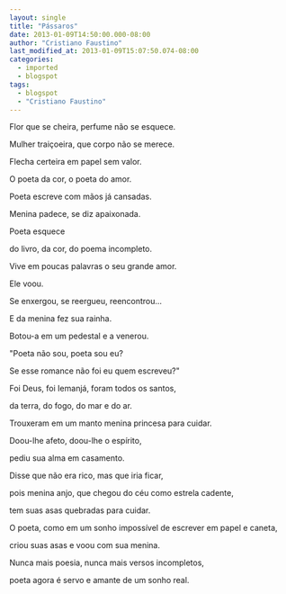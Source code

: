 ```yaml
---
layout: single
title: "Pássaros"
date: 2013-01-09T14:50:00.000-08:00
author: "Cristiano Faustino"
last_modified_at: 2013-01-09T15:07:50.074-08:00
categories:
  - imported
  - blogspot
tags:
  - blogspot
  - "Cristiano Faustino"
---
```


Flor que se cheira, perfume não se esquece.



Mulher traiçoeira, que corpo não se merece.



Flecha certeira em papel sem valor.



O poeta da cor, o poeta do amor.







Poeta escreve com mãos já cansadas.



Menina padece, se diz apaixonada.



Poeta esquece



do livro, da cor, do poema incompleto.



Vive em poucas palavras o seu grande amor.







Ele voou.



Se enxergou, se reergueu, reencontrou...



E da menina fez sua rainha.



Botou-a em um pedestal e a venerou.



"Poeta não sou, poeta sou eu?



Se esse romance não foi eu quem escreveu?"







Foi Deus, foi Iemanjá, foram todos os santos,



da terra, do fogo, do mar e do ar.



Trouxeram em um manto menina princesa para cuidar.







Doou-lhe afeto, doou-lhe o espírito,



pediu sua alma em casamento.



Disse que não era rico, mas que iria ficar,



pois menina anjo, que chegou do céu como estrela cadente,



tem suas asas quebradas para cuidar.







O poeta, como em um sonho impossível de escrever em papel e caneta,



criou suas asas e voou com sua menina.



Nunca mais poesia, nunca mais versos incompletos,



poeta agora é servo e amante de um sonho real.